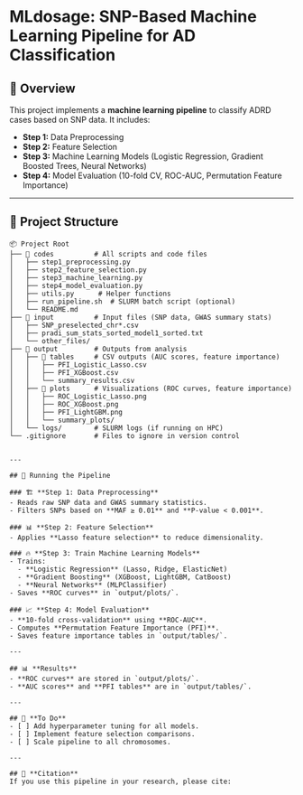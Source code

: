 # MLdosage: SNP-Based Machine Learning Pipeline for AD Classification

## 📖 Overview
This project implements a **machine learning pipeline** to classify ADRD cases based on SNP data. It includes:
- **Step 1:** Data Preprocessing
- **Step 2:** Feature Selection
- **Step 3:** Machine Learning Models (Logistic Regression, Gradient Boosted Trees, Neural Networks)
- **Step 4:** Model Evaluation (10-fold CV, ROC-AUC, Permutation Feature Importance)

---


## 📂 Project Structure

```plaintext
📦 Project Root
├── 📁 codes          # All scripts and code files
│   ├── step1_preprocessing.py
│   ├── step2_feature_selection.py
│   ├── step3_machine_learning.py
│   ├── step4_model_evaluation.py
│   ├── utils.py      # Helper functions
│   ├── run_pipeline.sh  # SLURM batch script (optional)
│   └── README.md
├── 📁 input          # Input files (SNP data, GWAS summary stats)
│   ├── SNP_preselected_chr*.csv
│   ├── pradi_sum_stats_sorted_model1_sorted.txt
│   └── other_files/
├── 📁 output         # Outputs from analysis
│   ├── 📁 tables     # CSV outputs (AUC scores, feature importance)
│   │   ├── PFI_Logistic_Lasso.csv
│   │   ├── PFI_XGBoost.csv
│   │   └── summary_results.csv
│   ├── 📁 plots      # Visualizations (ROC curves, feature importance)
│   │   ├── ROC_Logistic_Lasso.png
│   │   ├── ROC_XGBoost.png
│   │   ├── PFI_LightGBM.png
│   │   └── summary_plots/
│   └── logs/        # SLURM logs (if running on HPC)
└── .gitignore       # Files to ignore in version control


---

## 🚀 Running the Pipeline

### 🏗 **Step 1: Data Preprocessing**
- Reads raw SNP data and GWAS summary statistics.
- Filters SNPs based on **MAF ≥ 0.01** and **P-value < 0.001**.

### 📊 **Step 2: Feature Selection**
- Applies **Lasso feature selection** to reduce dimensionality.

### 🔥 **Step 3: Train Machine Learning Models**
- Trains:
  - **Logistic Regression** (Lasso, Ridge, ElasticNet)
  - **Gradient Boosting** (XGBoost, LightGBM, CatBoost)
  - **Neural Networks** (MLPClassifier)
- Saves **ROC curves** in `output/plots/`.

### 📈 **Step 4: Model Evaluation**
- **10-fold cross-validation** using **ROC-AUC**.
- Computes **Permutation Feature Importance (PFI)**.
- Saves feature importance tables in `output/tables/`.

---

## 📊 **Results**
- **ROC curves** are stored in `output/plots/`.
- **AUC scores** and **PFI tables** are in `output/tables/`.

---

## 🎯 **To Do**
- [ ] Add hyperparameter tuning for all models.
- [ ] Implement feature selection comparisons.
- [ ] Scale pipeline to all chromosomes.

---

## 📜 **Citation**
If you use this pipeline in your research, please cite:


